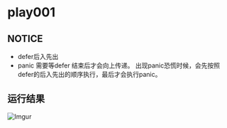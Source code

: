 # play001

## NOTICE
 - defer后入先出
 - panic 需要等defer 结束后才会向上传递。 出现panic恐慌时候，会先按照defer的后入先出的顺序执行，最后才会执行panic。

## 运行结果
![Imgur](https://i.imgur.com/ClTAsyE.png)